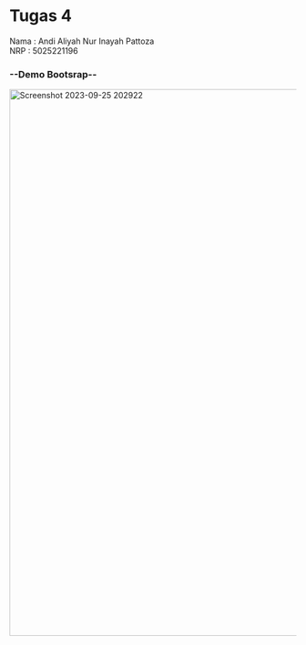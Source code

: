 # Tugas 4
Nama  : Andi Aliyah Nur Inayah Pattoza <br>
NRP   : 5025221196

<h3>--Demo Bootsrap--</h3>
<img width="960" alt="Screenshot 2023-09-25 202922" src="https://github.com/Aliyah-Pattoza/P-Web-G/assets/127922043/1299e599-b23c-45c8-a45c-cee9b1a0b114">
